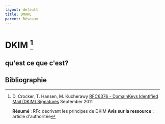 ```yaml
---
layout: default
title: DMARC
parent: Réseaux
---
```

# DKIM [^1]

## qu'est ce que c'est?


## Bibliographie

[^1]:   D. Crocker, T. Hansen, M. Kucherawy [RFC6376 - DomainKeys Identified Mail (DKIM) Signatures](https://www.rfc-editor.org/rfc/rfc6376.html) September 2011
    
       **Résumé** : RFc décrivant les principes de DKIM
       **Avis sur la ressource** : article d'authoritée